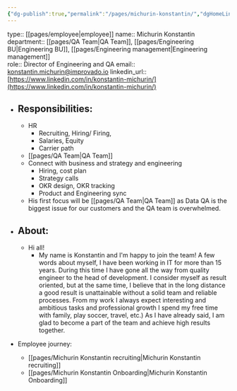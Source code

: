 ```yaml
---
{"dg-publish":true,"permalink":"/pages/michurin-konstantin/","dgHomeLink":true,"dgPassFrontmatter":false}
---
```



type:: [[pages/employee|employee]]
name:: Michurin Konstantin
department:: [[pages/QA Team|QA Team]], [[pages/Engineering BU|Engineering BU]], [[pages/Engineering management|Engineering management]]  
role::  Director of Engineering and QA
email:: konstantin.michurin@improvado.io
linkedin_url::  [https://www.linkedin.com/in/konstantin-michurin/](https://www.linkedin.com/in/konstantin-michurin/)

- ## Responsibilities: 
	- HR
		- Recruiting, Hiring/ Firing,
		- Salaries, Equity 
		- Carrier path
	- [[pages/QA Team|QA Team]] 
	- Connect with business and strategy and engineering  
		- Hiring, cost plan 
		- Strategy calls 
		- OKR design, OKR tracking 
		- Product and Engineering sync  
	- His first focus will be [[pages/QA Team|QA Team]] as Data QA is the biggest issue for our customers and the QA team is overwhelmed. 

- ## About:
	- Hi all! 
		- My name is Konstantin and I'm happy to join the team! A few words about myself, I have been working in IT for more than 15 years. During this time I have gone all the way from quality engineer to the head of development. I consider myself as result oriented, but at the same time, I believe that in the long distance a good result is unattainable without a solid team and reliable processes. From my work I always expect interesting and ambitious tasks and professional growth I spend my free time with family, play soccer, travel, etc.) As I have already said, I am glad to become a part of the team and achieve high results together.

- Employee journey:
	- [[pages/Michurin Konstantin recruiting|Michurin Konstantin recruiting]]
	- [[pages/Michurin Konstantin Onboarding|Michurin Konstantin Onboarding]]



